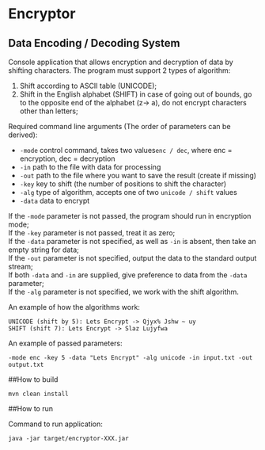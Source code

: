 # Encryptor
## Data Encoding / Decoding System
Console application that allows encryption and decryption of data by shifting characters.
The program must support 2 types of algorithm:
1) Shift according to ASCII table (UNICODE);
2) Shift in the English alphabet (SHIFT) in case of going out of bounds, go to the opposite end of the alphabet (z-> a), do not encrypt characters other than letters;

Required command line arguments (The order of parameters can be derived):

* `-mode` control command, takes two values ​​`enc / dec`, where enc = encryption, dec = decryption
* `-in` path to the file with data for processing
* `-out` path to the file where you want to save the result (create if missing)
* `-key` key to shift (the number of positions to shift the character)
* `-alg` type of algorithm, accepts one of two `unicode / shift` values
* `-data` data to encrypt

If the `-mode` parameter is not passed, the program should run in encryption mode;\
If the `-key` parameter is not passed, treat it as zero;\
If the `-data` parameter is not specified, as well as `-in` is absent, then take an empty string for data;\
If the `-out` parameter is not specified, output the data to the standard output stream;\
If both `-data` and `-in` are supplied, give preference to data from the `-data` parameter;\
If the `-alg` parameter is not specified, we work with the shift algorithm.

An example of how the algorithms work:
```
UNICODE (shift by 5): Lets Encrypt -> Qjyx% Jshw ~ uy
SHIFT (shift 7): Lets Encrypt -> Slaz Lujyfwa
```
An example of passed parameters:
```
-mode enc -key 5 -data "Lets Encrypt" -alg unicode -in input.txt -out output.txt
```
##How to build

`mvn clean install`

##How to run

Command to run application:

`java -jar target/encryptor-XXX.jar`